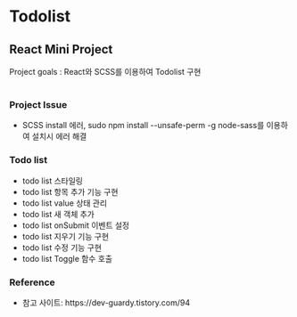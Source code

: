 <h1>Todolist </h1>
<h2>React Mini Project</h2>
Project goals : React와 SCSS를 이용하여 Todolist 구현 <br>

<br>
<h3>Project Issue</h3>
    <ul>
        <li>SCSS install 에러, sudo npm install --unsafe-perm -g node-sass를 이용하여 설치시 에러 해결</li>
    </ul>

<h3>Todo list</h3>
    <ul>
        <li>todo list 스타일링</li>
        <li>todo list 항목 추가 기능 구현</li>
        <li>todo list value 상태 관리</li>
        <li>todo list 새 객체 추가</li>
        <li>todo list onSubmit 이벤트 설정</li>
        <li>todo list 지우기 기능 구현</li>
        <li>todo list 수정 기능 구현</li>
        <li>todo list Toggle 함수 호출</li>
    </ul>

<h3>Reference</h3>
    <ul>
        <li> 참고 사이트: https://dev-guardy.tistory.com/94 </li>
    </ul>